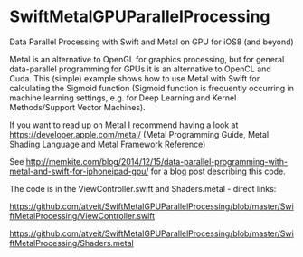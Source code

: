 SwiftMetalGPUParallelProcessing
===============================

Data Parallel Processing with Swift and Metal on GPU for iOS8 (and beyond)

Metal is an alternative to OpenGL for graphics processing, but for general data-parallel programming for GPUs it is an alternative to OpenCL and Cuda. This (simple) example shows how to use Metal with Swift for calculating the Sigmoid function (Sigmoid function is frequently occurring in machine learning settings, e.g. for Deep Learning and Kernel Methods/Support Vector Machines).

If you want to read up on Metal I recommend having a look at https://developer.apple.com/metal/ (Metal Programming Guide, Metal Shading Language and Metal Framework Reference)

See http://memkite.com/blog/2014/12/15/data-parallel-programming-with-metal-and-swift-for-iphoneipad-gpu/ for a blog post describing this code.

The code is in the ViewController.swift and Shaders.metal - direct links:

https://github.com/atveit/SwiftMetalGPUParallelProcessing/blob/master/SwiftMetalProcessing/ViewController.swift

https://github.com/atveit/SwiftMetalGPUParallelProcessing/blob/master/SwiftMetalProcessing/Shaders.metal
